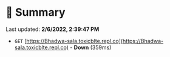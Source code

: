# 📖 Summary
Last updated: **2/6/2022, 2:39:47 PM**

- `GET` [https://Bhadwa-sala.toxicblte.repl.co](https://Bhadwa-sala.toxicblte.repl.co) - **Down** (359ms)
